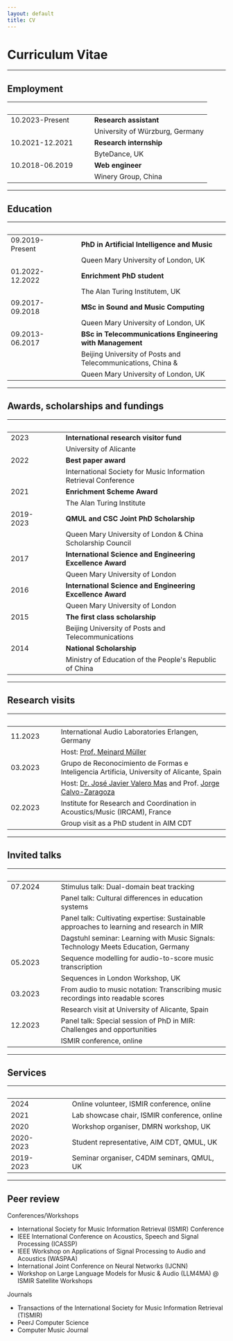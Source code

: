 ```yaml
---
layout: default
title: CV
---
```


# Curriculum Vitae

---

## Employment

|                       | &nbsp;&nbsp;&nbsp;&nbsp; |       |
|:--------------------- |:------------------------ |:----- |
| 10.2023-Present       | | **Research assistant** |
|                       | | University of Würzburg, Germany |
| 10.2021-12.2021       | | **Research internship** |
|                       | | ByteDance, UK |
| 10.2018-06.2019       | | **Web engineer** |
|                       | | Winery Group, China |

---

## Education

|                   | &nbsp;&nbsp;&nbsp;&nbsp;  |       |
|:----------------- |:------------------------- |:----- |
| 09.2019-Present   | | **PhD in Artificial Intelligence and Music** |
|                   | | Queen Mary University of London, UK |
| 01.2022-12.2022   | | **Enrichment PhD student** |
|                   | | The Alan Turing Institutem, UK |
| 09.2017-09.2018   | | **MSc in Sound and Music Computing** |
|                   | | Queen Mary University of London, UK |
| 09.2013-06.2017   | | **BSc in Telecommunications Engineering with Management** |
|                   | | Beijing University of Posts and Telecommunications, China & |
|                   | | Queen Mary University of London, UK |

---

## Awards, scholarships and fundings

|       | &nbsp;&nbsp;&nbsp;&nbsp;  |     |
|:----- |:------------------------- |:--- |
| 2023  | | **International research visitor fund** |
|       | | University of Alicante |
| 2022  | | **Best paper award** |
|       | | International Society for Music Information Retrieval Conference |
| 2021  | | **Enrichment Scheme Award** |
|       | | The Alan Turing Institute |
| 2019-2023  | | **QMUL and CSC Joint PhD Scholarship** |
|            | | Queen Mary University of London & China Scholarship Council |
| 2017  | | **International Science and Engineering Excellence Award** |
|       | | Queen Mary University of London |
| 2016  | | **International Science and Engineering Excellence Award** |
|       | | Queen Mary University of London |
| 2015  | | **The first class scholarship** |
|       | | Beijing University of Posts and Telecommunications |
| 2014  | | **National Scholarship** |
|       | | Ministry of Education of the People's Republic of China |

---

## Research visits

|           | &nbsp;&nbsp;&nbsp;&nbsp;  |     |
|:--------- |:------------------------- |:--- |
| 11.2023   | | International Audio Laboratories Erlangen, Germany |
|           | | Host: [Prof. Meinard Müller](https://www.audiolabs-erlangen.de/fau/professor/mueller) |
| 03.2023   | | Grupo de Reconocimiento de Formas e Inteligencia Artificia, University of Alicante, Spain |
|           | | Host: [Dr. José Javier Valero Mas](https://cvnet.cpd.ua.es/curriculum-breve/es/valero-mas-jose-javier/13771) and Prof. [Jorge Calvo-Zaragoza](https://www.dlsi.ua.es/~jcalvo/) |
| 02.2023   | | Institute for Research and Coordination in Acoustics/Music (IRCAM), France |
|           | | Group visit as a PhD student in AIM CDT |

---

## Invited talks

|           | &nbsp;&nbsp;&nbsp;&nbsp;  |     |
|:--------- |:------------------------- |:--- |
| 07.2024   | | Stimulus talk: Dual-domain beat tracking |
|           | | Panel talk: Cultural differences in education systems |
|           | | Panel talk: Cultivating expertise: Sustainable approaches to learning and research in MIR |
|           | | Dagstuhl seminar: Learning with Music Signals: Technology Meets Education, Germany |
| 05.2023   | | Sequence modelling for audio-to-score music transcription |
|           | | Sequences in London Workshop, UK |
| 03.2023   | | From audio to music notation: Transcribing music recordings into readable scores |
|           | | Research visit at University of Alicante, Spain |
| 12.2023   | | Panel talk: Special session of PhD in MIR: Challenges and opportunities |
|           | | ISMIR conference, online |

---

## Services

|       | &nbsp;&nbsp;&nbsp;&nbsp;  |     |
|:----- |:------------------------- |:--- |
| 2024  | | Online volunteer, ISMIR conference, online |
| 2021  | | Lab showcase chair, ISMIR conference, online |
| 2020  | | Workshop organiser, DMRN workshop, UK |
| 2020-2023 | | Student representative, AIM CDT, QMUL, UK |
| 2019-2023 | | Seminar organiser, C4DM seminars, QMUL, UK |

---

## Peer review

Conferences/Workshops

- International Society for Music Information Retrieval (ISMIR) Conference
- IEEE International Conference on Acoustics, Speech and Signal Processing (ICASSP)
- IEEE Workshop on Applications of Signal Processing to Audio and Acoustics (WASPAA)
- International Joint Conference on Neural Networks (IJCNN)
- Workshop on Large Language Models for Music \& Audio (LLM4MA) @ ISMIR Satellite Workshops

Journals

- Transactions of the International Society for Music Information Retrieval (TISMIR)
- PeerJ Computer Science
- Computer Music Journal
